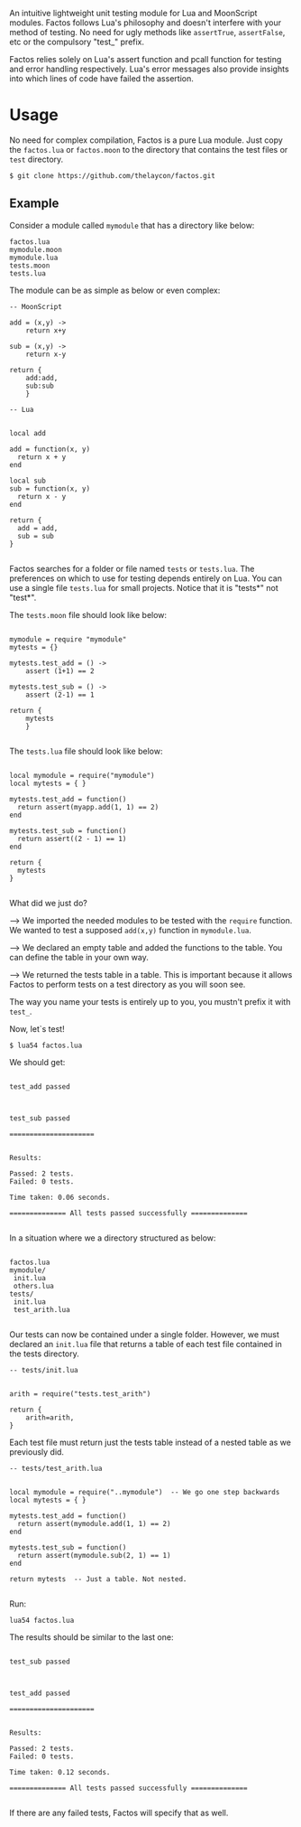 An intuitive lightweight unit testing module for Lua and MoonScript modules. Factos follows Lua's philosophy and doesn't interfere with your method of testing. No need for ugly methods like `assertTrue`, `assertFalse`, etc or the compulsory "test_" prefix. 

Factos relies solely on Lua's assert function and pcall function for testing and error handling respectively. Lua's error messages also provide insights into which lines of code have failed the assertion.

# Usage

No need for complex compilation, Factos is a pure Lua module. Just copy the `factos.lua` or `factos.moon` to the directory that contains the test files or `test` directory.

```
$ git clone https://github.com/thelaycon/factos.git
```

## Example 

Consider a module called `mymodule` that has a directory like below:

```
factos.lua
mymodule.moon
mymodule.lua
tests.moon
tests.lua

```

The module can be as simple as below or even complex:

```
-- MoonScript

add = (x,y) ->
	return x+y

sub = (x,y) ->
	return x-y

return {
	add:add,
	sub:sub
	}

```


```
-- Lua 


local add

add = function(x, y)
  return x + y
end

local sub
sub = function(x, y)
  return x - y
end

return {
  add = add,
  sub = sub
}


```


Factos searches for a folder or file named `tests` or `tests.lua`. The preferences on which to use for testing depends entirely on Lua. You can use a single file `tests.lua` for small projects. Notice that it is "tests\*" not "test\*".

The `tests.moon` file should look like below: 


```

mymodule = require "mymodule"
mytests = {}

mytests.test_add = () ->
	assert (1+1) == 2

mytests.test_sub = () ->
	assert (2-1) == 1

return {
	mytests
	}


```


The `tests.lua` file should look like below:

```

local mymodule = require("mymodule")
local mytests = { }

mytests.test_add = function()
  return assert(myapp.add(1, 1) == 2)
end

mytests.test_sub = function()
  return assert((2 - 1) == 1)
end

return {
  mytests
}


```


What did we just do?

--> We imported the needed modules to be tested with the `require` function. We wanted to test a supposed `add(x,y)` function in `mymodule.lua`.

--> We declared an empty table and added the functions to the table. You can define the table in your own way.

--> We returned the tests table in a table. This is important because it allows Factos to perform tests on a test directory as you will soon see.


The way you name your tests is entirely up to you, you mustn't prefix it with `test_`.

Now, let`s test!

```
$ lua54 factos.lua
```

We should get:

```

test_add passed



test_sub passed

=====================


Results:

Passed: 2 tests.
Failed: 0 tests.

Time taken: 0.06 seconds.

============== All tests passed successfully ==============	


```


In a situation where we a directory structured as below:

```

factos.lua
mymodule/
 init.lua
 others.lua
tests/
 init.lua
 test_arith.lua


```

Our tests can now be contained under a single folder. However, we must declared an `init.lua` file that returns a table of each test file contained in the tests directory.

```
-- tests/init.lua


arith = require("tests.test_arith")

return {
	arith=arith,
}

```


Each test file must return just the tests table instead of a nested table as we previously did.

```
-- tests/test_arith.lua


local mymodule = require("..mymodule")  -- We go one step backwards
local mytests = { }

mytests.test_add = function()
  return assert(mymodule.add(1, 1) == 2)
end

mytests.test_sub = function()
  return assert(mymodule.sub(2, 1) == 1)
end

return mytests  -- Just a table. Not nested.


```


Run:


```
lua54 factos.lua
```

The results should be similar to the last one:

```

test_sub passed



test_add passed

=====================


Results:

Passed: 2 tests.
Failed: 0 tests.

Time taken: 0.12 seconds.

============== All tests passed successfully ==============


```


If there are any failed tests, Factos will specify that as well.
